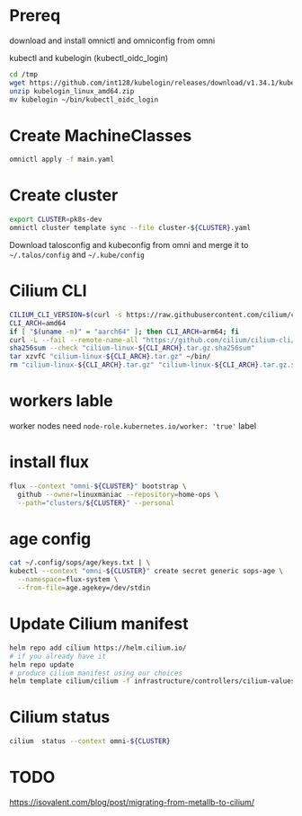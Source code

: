 Prereq
======
download and install omnictl and omniconfig from omni

kubectl and kubelogin (kubectl_oidc_login)
```bash
cd /tmp
wget https://github.com/int128/kubelogin/releases/download/v1.34.1/kubelogin_linux_amd64.zip
unzip kubelogin_linux_amd64.zip
mv kubelogin ~/bin/kubectl_oidc_login
```

Create MachineClasses
=====================
```bash
omnictl apply -f main.yaml
```

Create cluster
==============
```bash
export CLUSTER=pk8s-dev
omnictl cluster template sync --file cluster-${CLUSTER}.yaml
```
Download talosconfig and kubeconfig from omni and merge it to
``~/.talos/config`` and ``~/.kube/config``

Cilium CLI
==========
```bash
CILIUM_CLI_VERSION=$(curl -s https://raw.githubusercontent.com/cilium/cilium-cli/main/stable.txt)
CLI_ARCH=amd64
if [ "$(uname -m)" = "aarch64" ]; then CLI_ARCH=arm64; fi
curl -L --fail --remote-name-all "https://github.com/cilium/cilium-cli/releases/download/${CILIUM_CLI_VERSION}/cilium-linux-${CLI_ARCH}.tar.gz{,.sha256sum}"
sha256sum --check "cilium-linux-${CLI_ARCH}.tar.gz.sha256sum"
tar xzvfC "cilium-linux-${CLI_ARCH}.tar.gz" ~/bin/
rm "cilium-linux-${CLI_ARCH}.tar.gz" "cilium-linux-${CLI_ARCH}.tar.gz.sha256sum"
```

workers lable
============
worker nodes need ``node-role.kubernetes.io/worker: 'true'`` label

install flux
============

```bash
flux --context "omni-${CLUSTER}" bootstrap \
  github --owner=linuxmaniac --repository=home-ops \
  --path="clusters/${CLUSTER}" --personal
```

age config
==========
```bash
cat ~/.config/sops/age/keys.txt | \
kubectl --context "omni-${CLUSTER}" create secret generic sops-age \
  --namespace=flux-system \
  --from-file=age.agekey=/dev/stdin
```

Update Cilium manifest
======================

```bash
helm repo add cilium https://helm.cilium.io/
# if you already have it
helm repo update
# produce cilium manifest using our choices
helm template cilium/cilium -f infrastructure/controllers/cilium-values.yaml --namespace kube-system > infrastructure/controllers/cilium.yaml
```

Cilium status
=============

```bash
cilium  status --context omni-${CLUSTER}
```

TODO
====
https://isovalent.com/blog/post/migrating-from-metallb-to-cilium/
